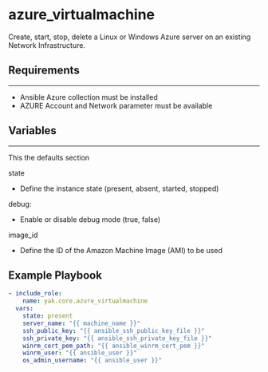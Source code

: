 # azure_virtualmachine

Create, start, stop, delete a Linux or Windows Azure server on an existing Network Infrastructure.

## Requirements
------------

- Ansible Azure collection must be installed
- AZURE Account and Network parameter must be available

## Variables
---------

This the defaults section

state
- Define the instance state (present, absent, started, stopped)

debug:
- Enable or disable debug mode (true, false)

image_id
- Define the ID of the Amazon Machine Image (AMI) to be used


## Example Playbook

```yaml
- include_role:
    name: yak.core.azure_virtualmachine
  vars:
    state: present
    server_name: "{{ machine_name }}"
    ssh_public_key: "{{ ansible_ssh_public_key_file }}"
    ssh_private_key: "{{ ansible_ssh_private_key_file }}"
    winrm_cert_pem_path: "{{ ansible_winrm_cert_pem }}"
    winrm_user: "{{ ansible_user }}"
    os_admin_username: "{{ ansible_user }}"
```